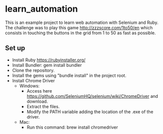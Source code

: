 # learn_automation
This is an example project to learn web automation with Selenium and Ruby. 
The challenge was to play this game http://zzzscore.com/1to50/en which consists in touching the buttons in the grid from 1 to 50 as fast as possible. 


## Set up
* Install Ruby https://rubyinstaller.org/ 
* Install Bundler: gem install bundler
* Clone the repository.
* Install the gems using "bundle install" in the project root. 
* Install Chrome Driver 
  * Windows:
    * Access here https://github.com/SeleniumHQ/selenium/wiki/ChromeDriver and download.
    * Extract the files. 
    * Modify the PATH variable adding the location of the .exe of the driver.
  * Mac: 
    * Run this command: brew install chromedriver 
